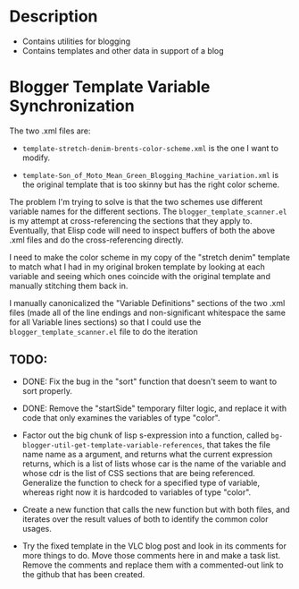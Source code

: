 Description
=================

 - Contains utilities for blogging
 - Contains templates and other data in support of a blog

Blogger Template Variable Synchronization
=================

The two .xml files are:

 - `template-stretch-denim-brents-color-scheme.xml` is the one I want to
   modify.

 - `template-Son_of_Moto_Mean_Green_Blogging_Machine_variation.xml` is
   the original template that is too skinny but has the right color
   scheme.

The problem I'm trying to solve is that the two schemes use different
variable names for the different sections. The
`blogger_template_scanner.el` is my attempt at cross-referencing the
sections that they apply to. Eventually, that Elisp code will need to
inspect buffers of both the above .xml files and do the
cross-referencing directly.

I need to make the color scheme in my copy of the "stretch denim"
template to match what I had in my original broken template by looking
at each variable and seeing which ones coincide with the original
template and manually stitching them back in.

I manually canonicalized the "Variable Definitions" sections of the
two .xml files (made all of the line endings and non-significant
whitespace the same for all Variable lines sections) so that I could
use the `blogger_template_scanner.el` file to do the iteration

TODO:
-----

 - DONE: Fix the bug in the "sort" function that doesn't seem to want to
   sort properly. 

 - DONE: Remove the "startSide" temporary filter logic, and replace it with
   code that only examines the variables of type "color".

 - Factor out the big chunk of lisp s-expression into a function,
   called `bg-blogger-util-get-template-variable-references`, that
   takes the file name name as a argument, and returns what the
   current expression returns, which is a list of lists whose car is
   the name of the variable and whose cdr is the list of CSS sections
   that are being referenced. Generalize the function to check for a
   specified type of variable, whereas right now it is hardcoded to
   variables of type "color".

 - Create a new function that calls the new function but with both
   files, and iterates over the result values of both to identify the
   common color usages.

 - Try the fixed template in the VLC blog post and look in its
   comments for more things to do. Move those comments here in and
   make a task list. Remove the comments and replace them with a
   commented-out link to the github that has been created.



